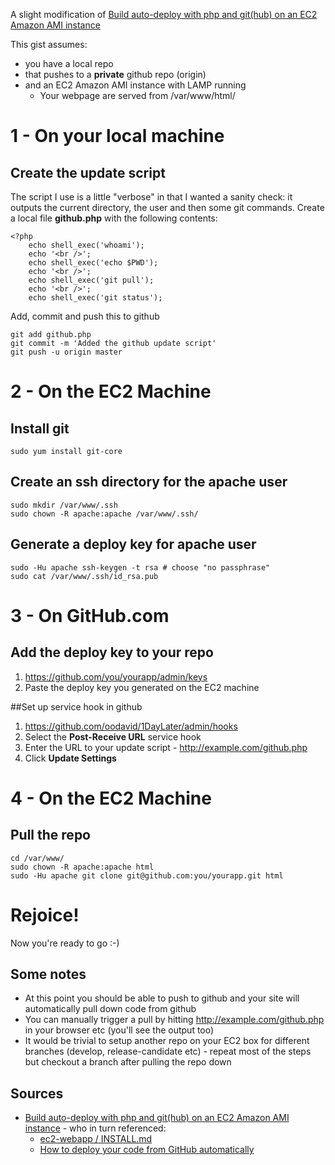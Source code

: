 A slight modification of [Build auto-deploy with php and git(hub) on an EC2 Amazon AMI instance](https://gist.github.com/1105010)

This gist assumes:

 * you have a local repo
 * that pushes to a **private** github repo (origin)
 * and an EC2 Amazon AMI instance with LAMP running
   * Your webpage are served from /var/www/html/

# 1 - On your local machine

## Create the update script

The script I use is a little "verbose" in that I wanted a sanity check: it outputs the current directory, the user and then some git commands. Create a local file **github.php** with the following contents:

    <?php
        echo shell_exec('whoami');
        echo '<br />';
        echo shell_exec('echo $PWD');
        echo '<br />';
        echo shell_exec('git pull');
        echo '<br />';
        echo shell_exec('git status');

Add, commit and push this to github

    git add github.php
    git commit -m 'Added the github update script'
    git push -u origin master

# 2 - On the EC2 Machine

## Install git

    sudo yum install git-core

## Create an ssh directory for the apache user

    sudo mkdir /var/www/.ssh
    sudo chown -R apache:apache /var/www/.ssh/

## Generate a deploy key for apache user

    sudo -Hu apache ssh-keygen -t rsa # choose "no passphrase"
    sudo cat /var/www/.ssh/id_rsa.pub

# 3 - On GitHub.com

## Add the deploy key to your repo

1. https://github.com/you/yourapp/admin/keys
1. Paste the deploy key you generated on the EC2 machine

##Set up service hook in github

1. https://github.com/oodavid/1DayLater/admin/hooks
1. Select the **Post-Receive URL** service hook
1. Enter the URL to your update script - http://example.com/github.php
1. Click **Update Settings**

# 4 - On the EC2 Machine

## Pull the repo

    cd /var/www/
    sudo chown -R apache:apache html
    sudo -Hu apache git clone git@github.com:you/yourapp.git html

# Rejoice!

Now you're ready to go :-)

## Some notes

 * At this point you should be able to push to github and your site will automatically pull down code from github
 * You can manually trigger a pull by hitting http://example.com/github.php in your browser etc (you'll see the output too)
 * It would be trivial to setup another repo on your EC2 box for different branches (develop, release-candidate etc) - repeat most of the steps but checkout a branch after pulling the repo down

## Sources
 * [Build auto-deploy with php and git(hub) on an EC2 Amazon AMI instance](https://gist.github.com/1105010) - who in turn referenced:
   * [ec2-webapp / INSTALL.md](https://github.com/rsms/ec2-webapp/blob/master/INSTALL.md#readme)
   * [How to deploy your code from GitHub automatically](http://writing.markchristian.org/how-to-deploy-your-code-from-github-automatic)
